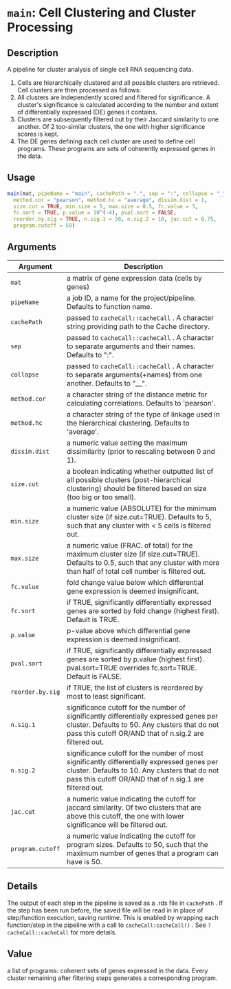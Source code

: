 # `main`: Cell Clustering and Cluster Processing

## Description


 A pipeline for cluster analysis of single cell RNA sequencing data.
 1. Cells are hierarchically clustered and all possible clusters are retrieved.
 Cell clusters are then processed as follows:
 2. All clusters are independently scored and filtered for significance.
 A cluster's significance is calculated according to the number and extent of differentially expressed (DE) genes it contains.
 3. Clusters are subsequently filtered out by their Jaccard similarity to one another.
 Of 2 too-similar clusters, the one with higher significance scores is kept.
 4. The DE genes defining each cell cluster are used to define cell programs.
 These programs are sets of coherently expressed genes in the data.


## Usage

```r
main(mat, pipeName = "main", cachePath = ".", sep = ":", collapse = "_",
  method.cor = "pearson", method.hc = "average", dissim.dist = 1,
  size.cut = TRUE, min.size = 5, max.size = 0.5, fc.value = 3,
  fc.sort = TRUE, p.value = 10^(-4), pval.sort = FALSE,
  reorder.by.sig = TRUE, n.sig.1 = 50, n.sig.2 = 10, jac.cut = 0.75,
  program.cutoff = 50)
```


## Arguments

Argument      |Description
------------- |----------------
```mat```     |     a matrix of gene expression data (cells by genes)
```pipeName```     |     a job ID, a name for the project/pipeline. Defaults to function name.
```cachePath```     |     passed to `cacheCall::cacheCall` . A character string providing path to the Cache directory.
```sep```     |     passed to `cacheCall::cacheCall` . A character to separate arguments and their names. Defaults to ":".
```collapse```     |     passed to `cacheCall::cacheCall` . A character to separate arguments(+names) from one another. Defaults to "__".
```method.cor```     |     a character string of the distance metric for calculating correlations. Defaults to 'pearson'.
```method.hc```     |     a character string of the type of linkage used in the hierarchical clustering. Defaults to 'average'.
```dissim.dist```     |     a numeric value setting the maximum dissimilarity (prior to rescaling between 0 and 1).
```size.cut```     |     a boolean indicating whether outputted list of all possible clusters (post-hierarchical clustering) should be filtered based on size (too big or too small).
```min.size```     |     a numeric value (ABSOLUTE) for the minimum cluster size (if size.cut=TRUE). Defaults to 5, such that any cluster with < 5 cells is filtered out.
```max.size```     |     a numeric value (FRAC. of total) for the maximum cluster size (if size.cut=TRUE). Defaults to 0.5, such that any cluster with more than half of total cell number is filtered out.
```fc.value```     |     fold change value below which differential gene expression is deemed insignificant.
```fc.sort```     |     if TRUE, significantly differentially expressed genes are sorted by fold change (highest first). Default is TRUE.
```p.value```     |     p-value above which differential gene expression is deemed insignificant.
```pval.sort```     |     if TRUE, significantly differentially expressed genes are sorted by p.value (highest first). pval.sort=TRUE overrides fc.sort=TRUE. Default is FALSE.
```reorder.by.sig```     |     if TRUE, the list of clusters is reordered by most to least significant.
```n.sig.1```     |     significance cutoff for the number of significantly differentially expressed genes per cluster. Defaults to 50. Any clusters that do not pass this cutoff OR/AND that of n.sig.2 are filtered out.
```n.sig.2```     |     significance cutoff for the number of most significantly differentially expressed genes per cluster. Defaults to 10. Any clusters that do not pass this cutoff OR/AND that of n.sig.1 are filtered out.
```jac.cut```     |     a numeric value indicating the cutoff for jaccard similarity. Of two clusters that are above this cutoff, the one with lower significance will be filtered out.
```program.cutoff```     |     a numeric value indicating the cutoff for program sizes. Defaults to 50, such that the maximum number of genes that a program can have is 50.

## Details


 The output of each step in the pipeline is saved as a .rds file in `cachePath` .
 If the step has been run before, the saved file will be read in in place of step/function execution, saving runtime.
 This is enabled by wrapping each function/step in the pipeline with a call to `cacheCall:cacheCall()` .
 See `?cacheCall::cacheCall` for more details.


## Value


 a list of programs: coherent sets of genes expressed in the data. Every cluster remaining after filtering steps generates a corresponding program.


